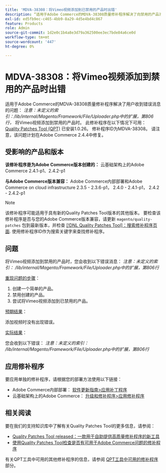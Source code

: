 ```yaml
---
title: 'MDVA-38308：将Vimeo视频添加到已禁用的产品时出错'
description: “适用于Adobe Commerce的MDVA-38308质量修补程序解决了向禁用的产品添加Vimeo视频时，用户收到错误消息的问题：*注意：未定义的索引：/lib/internal/Magento/Framework/File/Uploader.php中的扩展806*。 安装[Quality Patches Tool (QPT)](/help/announcements/adobe-commerce-announcements/magento-quality-patches-released-new-tool-to-self-serve-quality-patches.md) 1.0.26后，即可使用此修补程序。 修补程序ID为MDVA-38308。 请注意，该问题计划在Adobe Commerce 2.4.4中修复。'
exl-id: ed5fb9ec-c465-4bb9-8a29-4d5e4bd4c867
feature: Products
role: Admin
source-git-commit: 1d2e0c1b4a8e3d79a362500ee3ec7bde84a6ce0d
workflow-type: tm+mt
source-wordcount: '447'
ht-degree: 0%

---
```


# MDVA-38308：将Vimeo视频添加到禁用的产品时出错

适用于Adobe Commerce的MDVA-38308质量修补程序解决了用户收到错误消息的问题： *注意：未定义的索引：/lib/internal/Magento/Framework/File/Uploader.php中的扩展，第806行，* 将Vimeo视频添加到禁用的产品时。 此修补程序在以下情况下可用： [Quality Patches Tool (QPT)](/help/announcements/adobe-commerce-announcements/magento-quality-patches-released-new-tool-to-self-serve-quality-patches.md) 已安装1.0.26。 修补程序ID为MDVA-38308。 请注意，该问题计划在Adobe Commerce 2.4.4中修复。

## 受影响的产品和版本

**该修补程序是为Adobe Commerce版本创建的：**
云基础架构上的Adobe Commerce 2.4.1-p1、2.4.2-p1

**与Adobe Commerce版本兼容：**
Adobe Commerce内部部署和Adobe Commerce on cloud infrastructure 2.3.5 - 2.3.6-p1， 2.4.0 - 2.4.1-p1， 2.4.2 - 2.4.2-p1

>[!NOTE]
>
>该修补程序可能适用于具有新的Quality Patches Tool版本的其他版本。 要检查该修补程序是否与您的Adobe Commerce版本兼容，请更新 `magento/quality-patches` 包到最新版本，并检查 [[!DNL Quality Patches Tool]：搜索修补程序页面](https://devdocs.magento.com/quality-patches/tool.html#patch-grid). 使用修补程序ID作为搜索关键字来查找修补程序。

## 问题

将Vimeo视频添加到禁用的产品时，您会收到以下错误消息：  *注意：未定义的索引： /lib/internal/Magento/Framework/File/Uploader.php中的扩展，第806行*

<u>重现问题的步骤</u>：

1. 创建一个简单的产品。
1. 禁用创建的产品。
1. 尝试将Vimeo视频添加到已禁用的产品。

<u>预期结果</u>：

添加视频时没有出现错误。

<u>实际结果</u>：

您会收到以下错误：
*注意：未定义的索引： /lib/internal/Magento/Framework/File/Uploader.php中的扩展，第806行*

## 应用修补程序

要应用单独的修补程序，请根据您的部署方法使用以下链接：

* Adobe Commerce内部部署： [软件更新指南>应用补丁程序](https://devdocs.magento.com/guides/v2.4/comp-mgr/patching/mqp.html)
* 云基础架构上的Adobe Commerce： [升级和修补程序>应用修补程序](https://devdocs.magento.com/cloud/project/project-patch.html)

## 相关阅读

要在我们的支持知识库中了解有关Quality Patches Tool的更多信息，请参阅：

* [Quality Patches Tool released：一款用于自助提供高质量修补程序的新工具](/help/announcements/adobe-commerce-announcements/magento-quality-patches-released-new-tool-to-self-serve-quality-patches.md)
* [使用Quality Patches Tool检查是否有可用于Adobe Commerce问题的修补程序](/help/support-tools/patches-available-in-qpt-tool/check-patch-for-magento-issue-with-magento-quality-patches.md)

有关QPT工具中可用的其他修补程序的信息，请参阅 [QPT工具中可用的修补程序](https://support.magento.com/hc/en-us/sections/360010506631-Patches-available-in-QPT-tool-) 部分。
